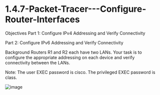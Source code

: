 # 1.4.7-Packet-Tracer---Configure-Router-Interfaces
Objectives
Part 1: Configure IPv4 Addressing and Verify Connectivity

Part 2: Configure IPv6 Addressing and Verify Connectivity

Background
Routers R1 and R2 each have two LANs. Your task is to configure the appropriate addressing on each device and verify connectivity between the LANs.

Note: The user EXEC password is cisco. The privileged EXEC password is class.

![image](https://user-images.githubusercontent.com/128199477/226080603-e9d47d93-f49e-4e78-9d6f-e03791c40025.png)

